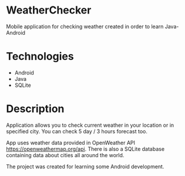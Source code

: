 # WeatherChecker
Mobile application for checking weather created in order to learn Java-Android

# Technologies

- Android
- Java
- SQLite

# Description
Application allows you to check current weather in your location or in specified city. You can check 5 day / 3 hours forecast too.

App uses weather data provided in OpenWeather API <link>https://openweathermap.org/api</link>. There is also a SQLite database containing data about cities all around the world.

The project was created for learning some Android development. 
